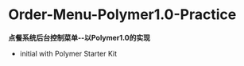 # Order-Menu-Polymer1.0-Practice
**点餐系统后台控制菜单--以Polymer1.0的实现**

- initial with Polymer Starter Kit
